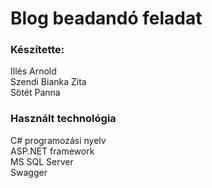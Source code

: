 # Blog beadandó feladat<br />
### Készítette: <br />
Illés Arnold <br />
Szendi Bianka Zita<br /> 
Sötét Panna<br />
### Használt technológia
C# programozási nyelv <br />
ASP.NET framework <br />
MS SQL Server<br />
Swagger <br />
